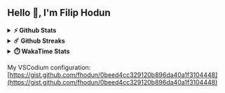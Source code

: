 ## Hello 👋, I'm Filip Hodun

<!--
- 🔭 I’m currently working on 
- 🌱 I’m currently learning 
- 👯 I’m looking to collaborate on 
- 🤔 I’m looking for help with 
- 💬 Ask me about 
- 📫 How to reach me: 
- 😄 Pronouns: he/him
- ⚡ Fun fact: 
-->

<details>    
  <summary><b>⚡ Github Stats</b></summary>
  <br />
  <img height="180em" src="https://github-readme-stats.vercel.app/api?username=fhodun&hide_border=true&show_icons=true&theme=tokyonight&include_all_commits=true" />
  <img height="180em" src="https://github-readme-stats.vercel.app/api/top-langs/?username=fhodun&hide_border=true&show_icons=true&theme=tokyonight&layout=compact&langs_count=8"/>
</details>

<details>    
  <summary><b>☄️ Github Streaks</b></summary>
  <br />
  <img height="180em" src="https://github-readme-streak-stats.herokuapp.com/?user=fhodun&hide_border=true&theme=tokyonight" />
</details>

<details>    
  <summary><b>⏱️ WakaTime Stats</b></summary>
  <br />
  <img src="https://github-readme-stats.vercel.app/api/wakatime?username=d2f7eca4-4076-4cf0-9b5f-33cd419b2689&hide_border=true&theme=tokyonight" />
</details>

My VSCodium configuration: [https://gist.github.com/fhodun/0beed4cc329120b896da40a1f3104448](https://gist.github.com/fhodun/0beed4cc329120b896da40a1f3104448)

